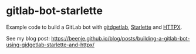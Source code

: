# gitlab-bot-starlette

Example code to build a GitLab bot with [gitdgetlab](https://gidgetlab.readthedocs.io/en/latest/),
[Starlette](https://www.starlette.io) and [HTTPX](https://www.python-httpx.org).

See my blog post: https://beenje.github.io/blog/posts/building-a-gitlab-bot-using-gidgetlab-starlette-and-httpx/
